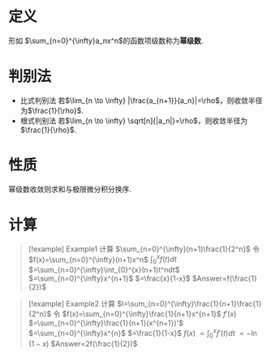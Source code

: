 # 定义

形如 $\sum_{n=0}^{\infty}a_nx^n$的函数项级数称为**幂级数**.

# 判别法

- 比式判别法
	若$\lim_{n \to \infty} |\frac{a_{n+1}}{a_n}|=\rho$，则收敛半径为$\frac{1}{\rho}$.
- 根式判别法
	若$\lim_{n \to \infty} \sqrt[n]{|a_n|}=\rho$，则收敛半径为$\frac{1}{\rho}$.

# 性质

幂级数收敛则求和与极限微分积分换序.
# 计算


> [!example] Example1
> 计算 $\sum_{n=0}^{\infty}(n+1)\frac{1}{2^n}$
> 令  $f(x)=\sum_{n=0}^{\infty}(n+1)x^n$
> $\int_{0}^{x}f(t)dt$
> $=\sum_{n=0}^{\infty}\int_{0}^{x}(n+1)t^ndt$
> $=\sum_{n=0}^{\infty}x^{n+1}$
>$=\frac{x}{1-x}$ 
>$Answer=f(\frac{1}{2})$


> [!example] Example2
> 计算 $I=\sum_{n=0}^{\infty}\frac{1}{n+1}\frac{1}{2^n}$
> 令  $f(x)=\sum_{n=0}^{\infty}\frac{1}{n+1}x^{n+1}$
> $f'(x)$
> $=\sum_{n=0}^{\infty}\frac{1}{n+1}(x^{n+1})'$
> $=\sum_{n=0}^{\infty}x^{n}$
>$=\frac{1}{1-x}$
>$f(x)$
>$=\int_{0}^{x}f'(t)dt$
> $=-\ln(1-x)$
>$Answer=2f(\frac{1}{2})$





